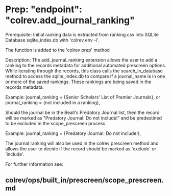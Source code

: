 # Prep: "endpoint": "colrev.add_journal_ranking"

Prerequisite:
Initial ranking data is extracted from ranking.csv into SQLite Database sqlite_index.db with 'colrev env -i'.

The function is added to the 'colrev prep' method

Description:
The add_journal_ranking extension allows the user to add a ranking to the records metadata for additional automated prescreen options. While iterating through the records, this class calls the search_in_database method to access the sqlite_index.db to compare if a journal_name is in one or more of the saved rankings. These rankings are being saved in the records metadata.

Example:
journal_ranking = {Senior Scholars' List of Premier Journals}, or
journal_ranking = {not included in a ranking},

Should the journal be in the Beall's Predatory Journal list, then the record will be marked as "Predatory Journal: Do not include!" and be predestined to be excluded in the scope_prescreen process.

Example:
journal_ranking = {Predatory Journal: Do not include!},

The journal ranking will also be used in the colrev prescreen method and allows the user to decide if the record should be marked as 'exclude' or 'include'. 

For further information see:

## colrev/ops/built_in/prescreen/scope_prescreen.md

